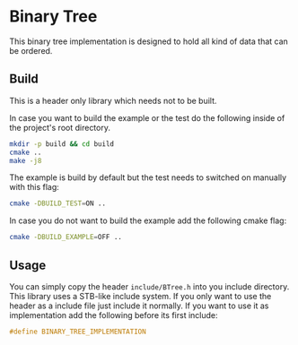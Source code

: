 # Binary Tree

This binary tree implementation is designed to hold all kind of data that can be ordered.

## Build

This is a header only library which needs not to be built.

In case you want to build the example or the test do the following inside of the project's root directory.
```sh
mkdir -p build && cd build
cmake ..
make -j8
```

The example is build by default but the test needs to switched on manually with this flag:
```sh
cmake -DBUILD_TEST=ON ..
```


In case you do not want to build the example add the following cmake flag:
```sh
cmake -DBUILD_EXAMPLE=OFF ..
```

## Usage

You can simply copy the header `include/BTree.h` into you include directory.
This library uses a STB-like include system.
If you only want to use the header as a include file just include it normally.
If you want to use it as implementation add the following before its first include:
```c
#define BINARY_TREE_IMPLEMENTATION
```

